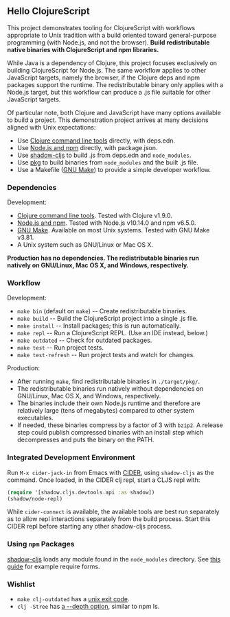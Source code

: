 ## Hello ClojureScript

This project demonstrates tooling for ClojureScript with workflows appropriate
to Unix tradition with a build oriented toward general-purpose programming
(with Node.js, and not the browser). **Build redistributable native binaries
with ClojureScript and npm libraries.**

While Java is a dependency of Clojure, this project focuses exclusively on
building ClojureScript for Node.js. The same workflow applies to other
JavaScript targets, namely the browser, if the Clojure deps and npm packages
support the runtime. The redistributable binary only applies with a Node.js
target, but this workflow can produce a .js file suitable for other JavaScript
targets.

Of particular note, both Clojure and JavaScript have many options available to
build a project. This demonstration project arrives at many decisions aligned
with Unix expectations:

* Use [Clojure command line tools][clojure cli] directly, with deps.edn.
* Use [Node.js and npm][node.js] directly, with package.json.
* Use [shadow-cljs][shadow-cljs] to build .js from deps.edn and `node_modules`.
* Use [pkg][pkg] to build binaries from `node_modules` and the built .js file.
* Use a Makefile ([GNU Make][make]) to provide a simple developer workflow.

[clojure cli]: https://clojure.org/guides/getting_started
[node.js]: https://nodejs.org/
[shadow-cljs]: http://shadow-cljs.org/
[pkg]: https://github.com/zeit/pkg
[make]: https://www.gnu.org/software/make/


### Dependencies

Development:

* [Clojure command line tools][clojure cli]. Tested with Clojure v1.9.0.
* [Node.js and npm][node.js]. Tested with Node.js v10.14.0 and npm v6.5.0.
* [GNU Make][make]. Available on most Unix systems. Tested with GNU Make v3.81.
* A Unix system such as GNU/Linux or Mac OS X.

**Production has no dependencies. The redistributable binaries run natively on
GNU/Linux, Mac OS X, and Windows, respectively.**


### Workflow

Development:

* `make bin` (default on `make`) -- Create redistributable binaries.
* `make build` -- Build the ClojureScript project into a single .js file.
* `make install` -- Install packages; this is run automatically.
* `make repl` -- Run a ClojureScript REPL. (Use an IDE instead, below.)
* `make outdated` -- Check for outdated packages.
* `make test` -- Run project tests.
* `make test-refresh` -- Run project tests and watch for changes.

Production:

* After running `make`, find redistributable binaries in `./target/pkg/`.
* The redistributable binaries run natively without dependencies on GNU/Linux,
  Mac OS X, and Windows, respectively.
* The binaries include their own Node.js runtime and therefore are relatively
  large (tens of megabytes) compared to other system executables.
* If needed, these binaries compress by a factor of 3 with `bzip2`. A release
  step could publish compressed binaries with an install step which
  decompresses and puts the binary on the PATH.


### Integrated Development Environment

Run `M-x cider-jack-in` from Emacs with [CIDER][cider], using `shadow-cljs` as
the command. Once loaded, in the CIDER clj repl, start a CLJS repl with:

```clojure
(require '[shadow.cljs.devtools.api :as shadow])
(shadow/node-repl)
```

While `cider-connect` is available, the available tools are best run separately
as to allow repl interactions separately from the build process. Start this
CIDER repl before starting any other shadow-cljs process.

[cider]: https://docs.cider.mx/


### Using `npm` Packages

[shadow-cljs][shadow-cljs] loads any module found in the `node_modules`
directory. See [this guide][shadow-cljs npm] for example require forms.

[shadow-cljs npm]: https://clojureverse.org/t/guide-on-how-to-use-import-npm-modules-packages-in-clojurescript/2298/1


### Wishlist

* `make clj-outdated` has a [unix exit code][depot exit].
* `clj -Stree` has [a --depth option][tools deps tree cli], similar to npm ls.

[depot exit]: https://github.com/Olical/depot/blob/v1.5.1/src/depot/outdated/main.clj#L52
[tools deps tree cli]: https://github.com/clojure/tools.deps.alpha/blob/tools.deps.alpha-0.5.460/src/main/clojure/clojure/tools/deps/alpha/script/print_tree.clj#L26

